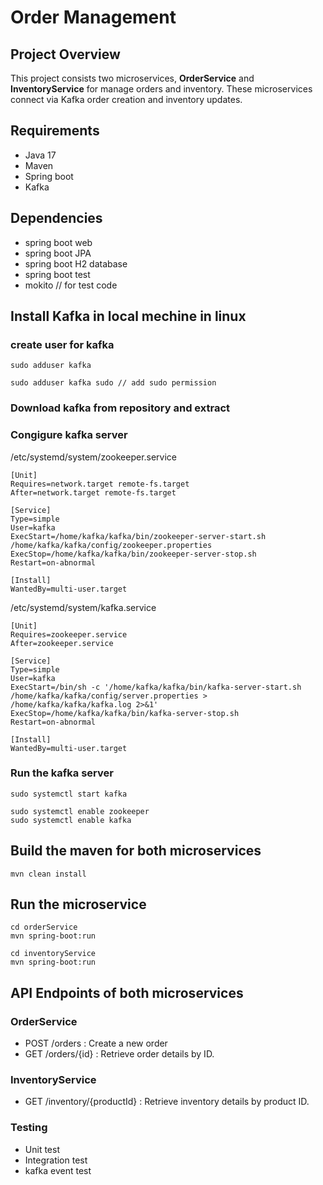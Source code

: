 # Order Management
## Project Overview
This project consists two microservices, **OrderService** and **InventoryService** for manage orders and inventory. These microservices connect via Kafka order creation and inventory updates. 

## Requirements
- Java 17
- Maven
- Spring boot
- Kafka

## Dependencies  
- spring boot web
- spring boot JPA 
- spring boot H2 database
- spring boot test
- mokito // for test code

## Install Kafka in local mechine in linux

### create user for kafka
```
sudo adduser kafka
```
```
sudo adduser kafka sudo // add sudo permission
```
### Download kafka from repository and extract 

### Congigure kafka server 

/etc/systemd/system/zookeeper.service

```
[Unit]
Requires=network.target remote-fs.target
After=network.target remote-fs.target

[Service]
Type=simple
User=kafka
ExecStart=/home/kafka/kafka/bin/zookeeper-server-start.sh /home/kafka/kafka/config/zookeeper.properties
ExecStop=/home/kafka/kafka/bin/zookeeper-server-stop.sh
Restart=on-abnormal

[Install]
WantedBy=multi-user.target
```
/etc/systemd/system/kafka.service
```
[Unit]
Requires=zookeeper.service
After=zookeeper.service

[Service]
Type=simple
User=kafka
ExecStart=/bin/sh -c '/home/kafka/kafka/bin/kafka-server-start.sh /home/kafka/kafka/config/server.properties > /home/kafka/kafka/kafka.log 2>&1'
ExecStop=/home/kafka/kafka/bin/kafka-server-stop.sh
Restart=on-abnormal

[Install]
WantedBy=multi-user.target
```
### Run the kafka server 
```
sudo systemctl start kafka
```
```
sudo systemctl enable zookeeper
sudo systemctl enable kafka
```

## Build the maven for both microservices

```
mvn clean install
```
## Run the microservice 

```
cd orderService
mvn spring-boot:run
```
```
cd inventoryService
mvn spring-boot:run
```
## API Endpoints of both microservices

### OrderService 
- POST /orders : Create a new order
- GET /orders/{id} : Retrieve order details by ID.

### InventoryService 
- GET /inventory/{productId} : Retrieve inventory details by product ID.

### Testing 

- Unit test
- Integration test
- kafka event test
